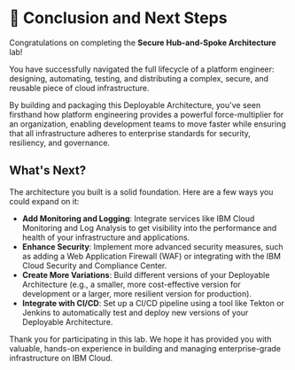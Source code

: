 # 🏁 Conclusion and Next Steps

Congratulations on completing the **Secure Hub-and-Spoke Architecture** lab!

You have successfully navigated the full lifecycle of a platform engineer: designing, automating, testing, and distributing a complex, secure, and reusable piece of cloud infrastructure.

By building and packaging this Deployable Architecture, you've seen firsthand how platform engineering provides a powerful force-multiplier for an organization, enabling development teams to move faster while ensuring that all infrastructure adheres to enterprise standards for security, resiliency, and governance.

## What's Next?

The architecture you built is a solid foundation. Here are a few ways you could expand on it:

-   **Add Monitoring and Logging**: Integrate services like IBM Cloud Monitoring and Log Analysis to get visibility into the performance and health of your infrastructure and applications.
-   **Enhance Security**: Implement more advanced security measures, such as adding a Web Application Firewall (WAF) or integrating with the IBM Cloud Security and Compliance Center.
-   **Create More Variations**: Build different versions of your Deployable Architecture (e.g., a smaller, more cost-effective version for development or a larger, more resilient version for production).
-   **Integrate with CI/CD**: Set up a CI/CD pipeline using a tool like Tekton or Jenkins to automatically test and deploy new versions of your Deployable Architecture.

Thank you for participating in this lab. We hope it has provided you with valuable, hands-on experience in building and managing enterprise-grade infrastructure on IBM Cloud.